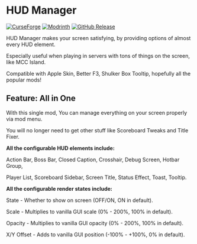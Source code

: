 # HUD Manager

[![CurseForge](http://cf.way2muchnoise.eu/full_1351618_downloads.svg)](https://www.curseforge.com/minecraft/mc-mods/hud-manager)
[![Modrinth](https://img.shields.io/modrinth/dt/hbUrCPGQ?color=00cc00&label=modrinth%20downloads)](https://modrinth.com/mod/hud-manager)
[![GitHub Release](https://img.shields.io/github/v/release/i5wear/hud-manager)](https://github.com/i5wear/hud-manager)

HUD Manager makes your screen satisfying, by providing options of almost every HUD element.

Especially useful when playing in servers with tons of things on the screen, like MCC Island.

Compatible with Apple Skin, Better F3, Shulker Box Tooltip, hopefully all the popular mods!

## Feature: All in One

With this single mod, You can manage everything on your screen properly via mod menu.

You will no longer need to get other stuff like Scoreboard Tweaks and Title Fixer.

**All the configurable HUD elements include:**

Action Bar, Boss Bar, Closed Caption, Crosshair, Debug Screen, Hotbar Group,

Player List, Scoreboard Sidebar, Screen Title, Status Effect, Toast, Tooltip.

**All the configurable render states include:**

State - Whether to show on screen (OFF/ON, ON in default).

Scale - Multiplies to vanilla GUI scale (0% - 200%, 100% in default).

Opacity - Multiplies to vanilla GUI opacity (0% - 200%, 100% in default).

X/Y Offset - Adds to vanilla GUI position (-100% - +100%, 0% in default).
